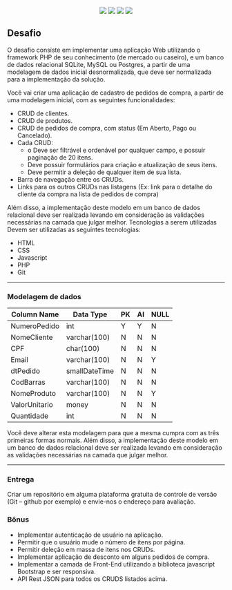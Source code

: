 <p align="center">
  <img src="https://img.shields.io/github/issues/dshy1/PHP-Challenge-Laravel-2">
  <img src="https://img.shields.io/github/license/dshy1/PHP-Challenge-Laravel-2">
  <img src="https://img.shields.io/github/forks/dshy1/PHP-Challenge-Laravel-2">
  <img src="https://img.shields.io/github/stars/dshy1/PHP-Challenge-Laravel-2">
</p>


## Desafio

  O desafio consiste em implementar uma aplicação Web utilizando o framework
PHP de seu conhecimento (de mercado ou caseiro), e um banco de dados relacional
SQLite, MySQL ou Postgres, a partir de uma modelagem de dados inicial
desnormalizada, que deve ser normalizada para a implementação da solução.

Você vai criar uma aplicação de cadastro de pedidos de compra, a partir de uma
modelagem inicial, com as seguintes funcionalidades:
- CRUD de clientes.
- CRUD de produtos.
- CRUD de pedidos de compra, com status (Em Aberto, Pago ou Cancelado).
- Cada CRUD:
  - o Deve ser filtrável e ordenável por qualquer campo, e possuir paginação
de 20 itens.
  - Deve possuir formulários para criação e atualização de seus itens.
  - Deve permitir a deleção de qualquer item de sua lista.
- Barra de navegação entre os CRUDs.
- Links para os outros CRUDs nas listagens (Ex: link para o detalhe do cliente da
compra na lista de pedidos de compra)

Além disso, a implementação deste modelo em um banco de dados relacional
deve ser realizada levando em consideração as validações necessárias na camada que
julgar melhor.
Tecnologias a serem utilizadas
Devem ser utilizadas as seguintes tecnologias:
- HTML
- CSS
- Javascript
- PHP
- Git

---

### Modelagem de dados
| Column Name   | Data Type     |  PK |  AI | NULL|
|---------------|---------------|-----|-----|-----|
| NumeroPedido  | int           |  Y  |  Y  |  N  |
| NomeCliente   | varchar(100)  |  N  |  N  |  N  |
| CPF           | char(100)     |  N  |  N  |  N  |
| Email         | varchar(100)  |  N  |  N  |  Y  |
| dtPedido      | smallDateTime |  N  |  N  |  N  |
| CodBarras     | varchar(100)  |  N  |  N  |  N  |
| NomeProduto   | varchar(100)  |  N  |  N  |  Y  |
| ValorUnitario | money         |  N  |  N  |  N  |
| Quantidade    | int           |  N  |  N  |  N  |

Você deve alterar esta modelagem para que a mesma cumpra com as três
primeiras formas normais.
Além disso, a implementação deste modelo em um banco de dados relacional
deve ser realizada levando em consideração as validações necessárias na camada que
julgar melhor.

---

### Entrega
Criar um repositório em alguma plataforma gratuita de controle de versão (Git –
github por exemplo) e envie-nos o endereço para avaliação.

### Bônus
- Implementar autenticação de usuário na aplicação.
- Permitir que o usuário mude o número de itens por página.
- Permitir deleção em massa de itens nos CRUDs.
- Implementar aplicação de desconto em alguns pedidos de compra.
- Implementar a camada de Front-End utilizando a biblioteca javascript Bootstrap e ser responsiva.
- API Rest JSON para todos os CRUDS listados acima.
